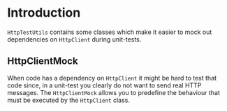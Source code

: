 # Introduction

`HttpTestUtils` contains some classes which make it easier to mock out dependencies on `HttpClient` during unit-tests.

## HttpClientMock

When code has a dependency on `HttpClient` it might be hard to test that code since, in a unit-test you clearly do not want to send real HTTP messages.  The `HttpClientMock` allows you to predefine the behaviour that must be executed by the `HttpClient` class.